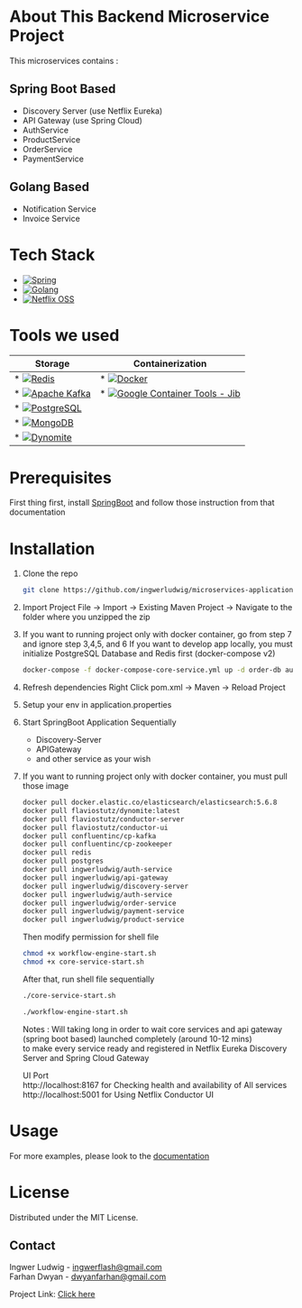 # About This Backend Microservice Project

This microservices contains :

## Spring Boot Based
- Discovery Server (use Netflix Eureka) <br>
- API Gateway (use Spring Cloud) <br>
- AuthService <br>
- ProductService <br>
- OrderService <br>
- PaymentService <br>

## Golang Based
- Notification Service <br>
- Invoice Service <br>

# Tech Stack
* [![Spring][Spring.com]][Spring-url]
* [![Golang][Golang.com]][Golang-url]
* [![Netflix OSS][Netflix.com]][Netflix-url]


# Tools we used
| Storage  | Containerization |
| ------------- | ------------- |
| * [![Redis][Redis.com]][Redis-url] | * [![Docker][Docker.com]][Docker-url]  |
| * [![Apache Kafka][Apachekafka.com]][Apachekafka-url]  | * [![Google Container Tools - Jib][Googlejib.com]][Googlejib-url]  |
| * [![PostgreSQL][Postgre.com]][Postgre-url]  |  |
| * [![MongoDB][Mongo.com]][Mongo-url]  |  |
| * [![Dynomite][Dynomite.com]][Dynomite-url] |  |


# Prerequisites
First thing first, install <a href="https://docs.spring.io/spring-boot/docs/1.0.2.RELEASE/reference/html/getting-started-installing-spring-boot.html">SpringBoot</a> and follow those instruction from that documentation

# Installation

1. Clone the repo
   ```sh
   git clone https://github.com/ingwerludwig/microservices-application.git
   ```
   
2. Import Project
   File -> Import -> Existing Maven Project -> Navigate to the folder where you unzipped the zip

3. If you want to running project only with docker container, go from step 7 and ignore step 3,4,5, and 6
   If you want to develop app locally, you must initialize PostgreSQL Database and Redis first (docker-compose v2)
   
   ```sh
   docker-compose -f docker-compose-core-service.yml up -d order-db auth-db redis
   ```

4. Refresh dependencies
   Right Click pom.xml -> Maven -> Reload Project
   
5. Setup your env in application.properties

6. Start SpringBoot Application Sequentially
   - Discovery-Server
   - APIGateway
   - and other service as your wish
     
7. If you want to running project only with docker container, you must pull those image
   ```sh
   docker pull docker.elastic.co/elasticsearch/elasticsearch:5.6.8
   docker pull flaviostutz/dynomite:latest
   docker pull flaviostutz/conductor-server
   docker pull flaviostutz/conductor-ui
   docker pull confluentinc/cp-kafka
   docker pull confluentinc/cp-zookeeper
   docker pull redis
   docker pull postgres
   docker pull ingwerludwig/auth-service
   docker pull ingwerludwig/api-gateway
   docker pull ingwerludwig/discovery-server
   docker pull ingwerludwig/auth-service
   docker pull ingwerludwig/order-service
   docker pull ingwerludwig/payment-service
   docker pull ingwerludwig/product-service
   ```

   Then modify permission for shell file
   ```sh
   chmod +x workflow-engine-start.sh
   chmod +x core-service-start.sh
   ```

   After that, run shell file sequentially
   ```sh
   ./core-service-start.sh
   ```
   ```sh
   ./workflow-engine-start.sh
   ```
   Notes : Will taking long in order to wait core services and api gateway (spring boot based) launched completely (around 10-12 mins) <br>
   to make every service ready and registered in Netflix Eureka Discovery Server and Spring Cloud Gateway <br>

   UI Port <br>
   http://localhost:8167 for Checking health and availability of All services <br>
   http://localhost:5001 for Using Netflix Conductor UI <br>


# Usage
For more examples, please look to the <a href="">documentation</a>

# License
Distributed under the MIT License.

## Contact
Ingwer Ludwig - ingwerflash@gmail.com <br>
Farhan Dwyan - dwyanfarhan@gmail.com <br>

Project Link: <a href="https://github.com/ingwerludwig/microservices-application">Click here</a>


<!-- MARKDOWN LINKS & IMAGES -->
<!-- https://www.markdownguide.org/basic-syntax/#reference-style-links -->
[contributors-shield]: https://img.shields.io/github/contributors/othneildrew/Best-README-Template.svg?style=for-the-badge
[contributors-url]: https://github.com/othneildrew/Best-README-Template/graphs/contributors
[forks-shield]: https://img.shields.io/github/forks/othneildrew/Best-README-Template.svg?style=for-the-badge
[forks-url]: https://github.com/othneildrew/Best-README-Template/network/members
[stars-shield]: https://img.shields.io/github/stars/othneildrew/Best-README-Template.svg?style=for-the-badge
[stars-url]: https://github.com/othneildrew/Best-README-Template/stargazers
[issues-shield]: https://img.shields.io/github/issues/othneildrew/Best-README-Template.svg?style=for-the-badge
[issues-url]: https://github.com/othneildrew/Best-README-Template/issues
[license-shield]: https://img.shields.io/github/license/othneildrew/Best-README-Template.svg?style=for-the-badge
[linkedin-shield]: https://img.shields.io/badge/-LinkedIn-black.svg?style=for-the-badge&logo=linkedin&colorB=555
[linkedin-url]: https://linkedin.com/in/ingwerludwig

[Postgre.com]: https://img.shields.io/badge/postgres-%23316192.svg?style=for-the-badge&logo=postgresql&logoColor=white
[Postgre-url]: https://www.postgresql.org/
[Spring.com]: https://img.shields.io/badge/Spring-6DB33F?style=for-the-badge&logo=spring&logoColor=white
[Spring-url]: https://spring.io/
[Golang.com]: https://img.shields.io/badge/Go-00ADD8?style=for-the-badge&logo=go&logoColor=white
[Golang-url]: https://go.dev
[Docker.com]: https://img.shields.io/badge/docker-%230db7ed.svg?style=for-the-badge&logo=docker&logoColor=white
[Docker-url]: https://www.docker.com
[Apachekafka.com]: https://img.shields.io/badge/Apache%20Kafka-000?style=for-the-badge&logo=apachekafka
[Apachekafka-url]: https://kafka.apache.org
[Redis.com]: https://img.shields.io/badge/redis-%23DD0031.svg?style=for-the-badge&logo=redis&logoColor=white
[Redis-url]: https://redis.io
[Netflix.com]: https://img.shields.io/badge/Netflix-E50914?style=for-the-badge&logo=netflix&logoColor=white
[Netflix-url]: https://netflix.github.io
[Dynomite.com]: https://img.shields.io/badge/Amazon%20DynamoDB-4053D6?style=for-the-badge&logo=Amazon%20DynamoDB&logoColor=white
[Dynomite-url]: http://www.dynomitedb.com
[Googlejib.com]: https://img.shields.io/badge/google-4285F4?style=for-the-badge&logo=google&logoColor=white
[Googlejib-url]: https://github.com/GoogleContainerTools/jib
[Mongo.com]: https://img.shields.io/badge/MongoDB-%234ea94b.svg?style=for-the-badge&logo=mongodb&logoColor=white
[Mongo-url]: https://www.mongodb.com
